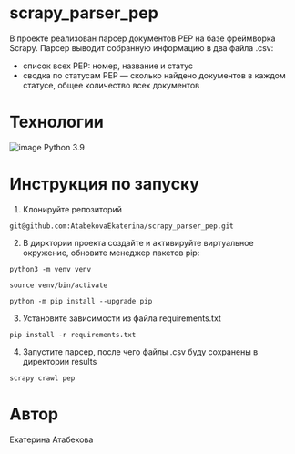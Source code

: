 # scrapy_parser_pep
В проекте реализован парсер документов PEP на базе фреймворка Scrapy. Парсер выводит собранную информацию в два файла .csv:
- список всех PEP: номер, название и статус
- сводка по статусам PEP — сколько найдено документов в каждом статусе, общее количество всех документов


# Технологии
![image](https://img.shields.io/badge/Python-FFD43B?style=for-the-badge&logo=python&logoColor=blue) Python 3.9


# Инструкция по запуску
1. Клонируйте репозиторий 
```
git@github.com:AtabekovaEkaterina/scrapy_parser_pep.git
```
2. В дирктории проекта создайте и активируйте виртуальное окружение, обновите менеджер пакетов pip:
```
python3 -m venv venv
```
```
source venv/bin/activate
```
```
python -m pip install --upgrade pip
```
3. Установите зависимости из файла requirements.txt
```
pip install -r requirements.txt
```

4. Запустите парсер, после чего файлы .csv буду сохранены в директории results
```
scrapy crawl pep
```

# Автор
Екатерина Атабекова<br>
